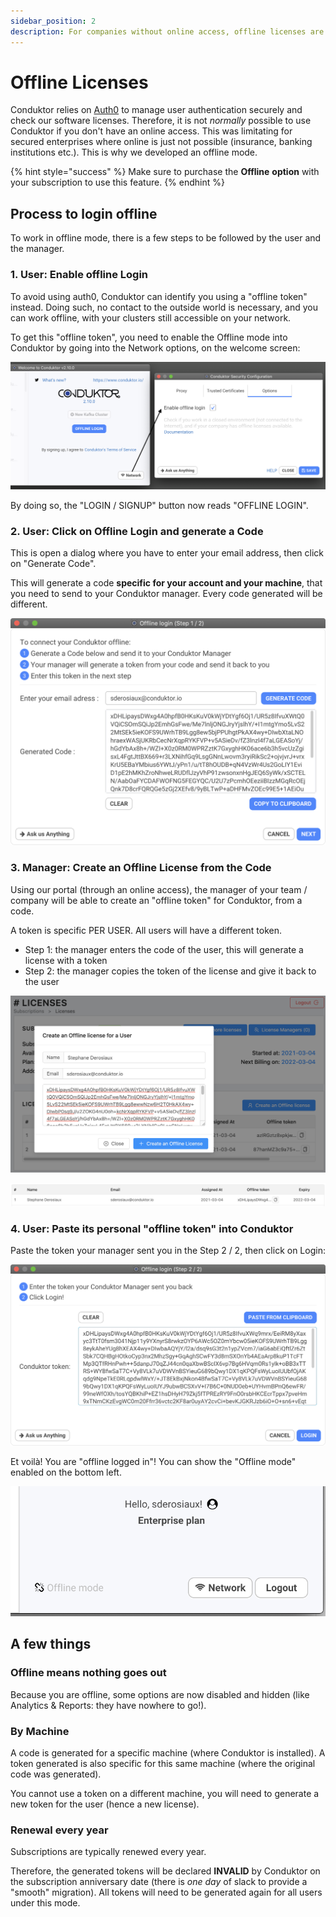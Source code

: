 ```yaml
---
sidebar_position: 2
description: For companies without online access, offline licenses are the way to go!
---
```


# Offline Licenses

Conduktor relies on [Auth0](../../misc/data-security.md) to manage user authentication securely and check our software licenses. Therefore, it is not _normally_ possible to use Conduktor if you don't have an online access. This was limitating for secured enterprises where online is just not possible (insurance, banking institutions etc.). This is why we developed an offline mode.

{% hint style="success" %}
Make sure to purchase the **Offline** **option** with your subscription to use this feature.
{% endhint %}

## Process to login offline

To work in offline mode, there is a few steps to be followed by the user and the manager.

### 1. User: Enable offline Login

To avoid using auth0, Conduktor can identify you using a "offline token" instead. Doing such, no contact to the outside world is necessary, and you can work offline, with your clusters still accessible on your network.

To get this "offline token", you need to enable the Offline mode into Conduktor by going into the Network options, on the welcome screen:

![Go to Network > Options, enable offline Login](../assets/assets/screenshot-2021-03-03-at-22.18.12.png)

By doing so, the "LOGIN / SIGNUP" button now reads "OFFLINE LOGIN".

### 2. User: Click on Offline Login and generate a Code

This is open a dialog where you have to enter your email address, then click on "Generate Code".

This will generate a code **specific for your account and your machine**, that you need to send to your Conduktor manager. Every code generated will be different.

![](../assets/assets/screenshot-2021-03-03-at-22.21.34.png)

### 3. Manager: Create an Offline License from the Code

Using our portal (through an online access), the manager of your team / company will be able to create an "offline token" for Conduktor, from a code.

A token is specific PER USER. All users will have a different token.

- Step 1: the manager enters the code of the user, this will generate a license with a token
- Step 2: the manager copies the token of the license and give it back to the user

![Step 1: create an offline license from the user code](../assets/assets/screenshot-2021-03-04-at-22.46.48.png)

![Step 2: copy the offline token and sent it to the user](../assets/assets/screenshot-2021-03-04-at-22.53.48.png)

### 4. User: Paste its personal "offline token" into Conduktor

Paste the token your manager sent you in the Step 2 / 2, then click on Login:

![](../assets/assets/screenshot-2021-03-03-at-22.39.40.png)

Et voilà! You are "offline logged in"! You can show the "Offline mode" enabled on the bottom left.

![](../assets/assets/screenshot-2021-03-03-at-22.40.46.png)

## A few things

### Offline means nothing goes out

Because you are offline, some options are now disabled and hidden (like Analytics & Reports: they have nowhere to go!).

### By Machine&#x20;

A code is generated for a specific machine (where Conduktor is installed). A token generated is also specific for this same machine (where the original code was generated).

You cannot use a token on a different machine, you will need to generate a new token for the user (hence a new license).

### Renewal every year

Subscriptions are typically renewed every year.

Therefore, the generated tokens will be declared **INVALID** by Conduktor on the subscription anniversary date (there is _one day_ of slack to provide a "smooth" migration). All tokens will need to be generated again for all users under this mode.
